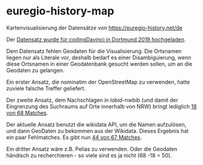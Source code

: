 # euregio-history-map
Kartenvisualisierung der Datensätze von https://euregio-history.net/de

Der [Datensatz wurde für codingDavinci in Dortmund 2019 hochgeladen](http://download.codingdavinci.de/index.php/s/5pimsCHErbWMfDs/download?path=%2F&files=content_export1567751077.csv).

Dem Datensatz fehlen Geodaten für die Visualisierung. Die Ortsnamen liegen nur als Literale vor, deshalb bedarf es einer Disambiguierung, wenn diese Ortsnamen in einer
Geodatenbank gesucht werden sollen, um an die Geodaten zu gelangen.

Ein erster Ansatz, die nominatim der OpenStreetMap zu verwenden, hatte zuviele
falsche Treffer geliefert.

Der zweite Ansatz, dem Nachschlagen in lobid-nwbib (und damit der
Eingrenzung des Suchraums auf Orte innerhalb von NRW) bringt lediglich [18 von
68 Matches](https://github.com/dr0i/euregio-history-map/blob/master/ortsnameLatLon.txt).

Der aktuelle Ansatz benutzt die wikidata API, um die Namen aufzulösen, und dann
GeoDaten zu bekommen aus der Wikidata. Dieses Ergebnis hat ein paar Fehlmatches.
Es gibt nun [44 von 67 Matches](https://github.com/dr0i/euregio-history-map/blob/master/ortsnameWDLatLon.txt).

Ein dritter Ansatz wäre z.B. Pelias zu verwenden.
Oder die Geodaten händisch zu recherchieren - so viele sind es ja nicht (68 -18 = 50).
